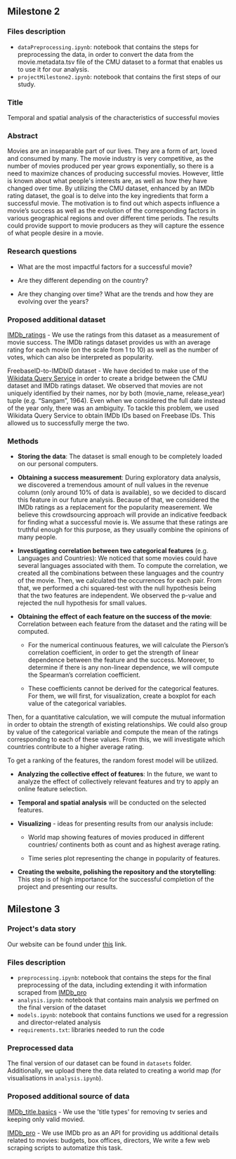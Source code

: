 ## Milestone 2

### Files description
* `dataPreprocessing.ipynb`: notebook that contains the steps for preprocessing the data, in order to convert the data from the movie.metadata.tsv file of the CMU dataset to a format that enables us to use it for our analysis.
* `projectMilestone2.ipynb`: notebook that contains the first steps of our study.




### Title

Temporal and spatial analysis of the characteristics of successful movies

  

### Abstract

Movies are an inseparable part of our lives. They are a form of art, loved and consumed by many. The movie industry is very competitive, as the number of movies produced per year grows exponentially, so there is a need to maximize chances of producing successful movies. However, little is known about what people's interests are, as well as how they have changed over time. By utilizing the CMU dataset, enhanced by an IMDb rating dataset, the goal is to delve into the key ingredients that form a successful movie. The motivation is to find out which aspects influence a movie’s success as well as the evolution of the corresponding factors in various geographical regions and over different time periods. The results could provide support to movie producers as they will capture the essence of what people desire in a movie.



### Research questions

-   What are the most impactful factors for a successful movie?
    
-   Are they different depending on the country?
    
-   Are they changing over time? What are the trends and how they are evolving over the years?



### Proposed additional dataset

[IMDb_ratings](https://www.imdb.com/interfaces/) - We use the ratings from this dataset as a measurement of movie success. The IMDb ratings dataset provides us with an average rating for each movie (on the scale from 1 to 10) as well as the number of votes, which can also be interpreted as popularity.


FreebaseID-to-IMDbID dataset - We have decided to make use of the [Wikidata Query Service](https://query.wikidata.org/#PREFIX%20wd%3A%20%3Chttp%3A%2F%2Fwww.wikidata.org%2Fentity%2F%3E%0APREFIX%20wdt%3A%20%3Chttp%3A%2F%2Fwww.wikidata.org%2Fprop%2Fdirect%2F%3E%0APREFIX%20wikibase%3A%20%3Chttp%3A%2F%2Fwikiba.se%2Fontology%23%3E%0A%0ASELECT%20%3Fitem%20%3FfreebaseID%20%3FimdbID%0AWHERE%20%7B%0A%20%20%3Fitem%20wdt%3AP31%2Fwdt%3AP279%2a%20wd%3AQ11424.%0A%20%20%3Fitem%20wdt%3AP646%20%3FfreebaseID.%0A%20%20%3Fitem%20wdt%3AP345%20%3FimdbID.%0A%20%20%7D) in order to create a bridge between the CMU dataset and IMDb ratings dataset. We observed that movies are not uniquely identified by their names, nor by both (movie_name, release_year) tuple (e.g. “Sangam”, 1964). Even when we considered the full date instead of the year only, there was an ambiguity. To tackle this problem, we used Wikidata Query Service to obtain IMDb IDs based on Freebase IDs. This allowed us to successfully merge the two.



### Methods

-   **Storing the data**:
The dataset is small enough to be completely loaded on our personal computers.


-   **Obtaining a success measurement**:
During exploratory data analysis, we discovered a tremendous amount of null values in the revenue column (only around 10% of data is available), so we decided to discard this feature in our future analysis. Because of that, we considered the IMDb ratings as a replacement for the popularity measerement. We believe this crowdsourcing approach will provide an indicative feedback for finding what a successful movie is. We assume that these ratings are truthful enough for this purpose, as they usually combine the opinions of many people.



-   **Investigating correlation between two categorical features** (e.g. Languages and Countries):
We noticed that some movies could have several languages associated with them. To compute the correlation, we created all the combinations between these languages and the country of the movie. Then, we calculated the occurrences for each pair. From that, we performed a chi squared-test with the null hypothesis being that the two features are independent. We observed the p-value and rejected the null hypothesis for small values.



-   **Obtaining the effect of each feature on the success of the movie**:
Correlation between each feature from the dataset and the rating will be computed.

    -   For the numerical continuous features, we will calculate the Pierson’s correlation coefficient, in order to get the strength of linear dependence between the feature and the success. Moreover, to determine if there is any non-linear dependence, we will compute the Spearman’s correlation coefficient.

    -   These coefficients cannot be derived for the categorical features. For them, we will first, for visualization, create a boxplot for each value of the categorical variables.

Then, for a quantitative calculation, we will compute the mutual information in order to obtain the strength of existing relationships. We could also group by value of the categorical variable and compute the mean of the ratings corresponding to each of these values. From this, we will investigate which countries contribute to a higher average rating.

To get a ranking of the features, the random forest model will be utilized.



-   **Analyzing the collective effect of features**: In the future, we want to analyze the effect of collectively relevant features and try to apply an online feature selection.



-   **Temporal and spatial analysis** will be conducted on the selected features.



-   **Visualizing** - ideas for presenting results from our analysis include:

    -   World map showing features of movies produced in different countries/ continents both as count and as highest average rating.
    
    -   Time series plot representing the change in popularity of features.



-   **Creating the website, polishing the repository and the storytelling**: This step is of high importance for the successful completion of the project and presenting our results.

## Milestone 3
### Project's data story
Our website can be found under [this](https://jdodinh.github.io/CardanoCritic/) link.

### Files description
* `preprocessing.ipynb`: notebook that contains the steps for the final preprocessing of the data, including extending it with information scraped from [IMDb_pro](https://pro.imdb.com/signup/index.html)
* `analysis.ipynb`: notebook that contains main analysis we perfmed on the final version of the dataset
* `models.ipynb`: notebook that contains functions we used for a regression and director-related analysis
* `requirements.txt`: libraries needed to run the code

### Preprocessed data
The final version of our dataset can be found in `datasets` folder. Additionally, we upload there the data related to creating a world map (for visualisations in `analysis.ipynb`).

### Proposed additional source of data
[IMDb_title.basics](https://www.imdb.com/interfaces/) - We use the 'title types' for removing tv series and keeping only valid movied. 

[IMDb_pro](https://pro.imdb.com/signup/index.html) - We use IMDb pro as an API for providing us additional details related to movies: budgets, box offices, directors, We write a few web scraping scripts to automatize this task. 
